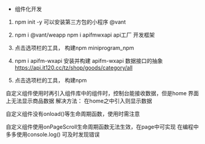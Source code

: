 - 组件化开发
1. npm init -y
  可以安装第三方包的小程序  @vant
 2.  npm i @vant/weapp
 npm i apifmwxapi   api工厂
  开发框架
 3. 点击选项栏的工具， 构建npm
    miniprogram_npm

4. npm i apifm-wxapi  安装并构建
 apifm-wxapi   数据接口的抽象
https://api.it120.cc/tz/shop/goods/category/all

5. 点击选项栏的工具， 构建npm

自定义组件使用时再引入组件库中的组件时，控制台能接收数据，但是home 界面上无法显示商品数据
解决方法： 在home之中引入则显示数据

自定义组件没有onload()等生命周期函数，使用时需注意

自定义组件使用onPageScroll生命周期函数无法生效，在page中可实现
在编程中多多使用console.log() 可及时发现错误
